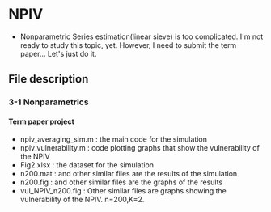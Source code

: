 # NPIV
- Nonparametric Series estimation(linear sieve) is too complicated. I'm not ready to study this topic, yet. However, I need to submit the term paper... Let's just do it.
## File description
### 3-1 Nonparametrics
#### Term paper project
- npiv_averaging_sim.m : the main code for the simulation
- npiv_vulnerability.m : code plotting graphs that show the vulnerability of the NPIV
- Fig2.xlsx : the dataset for the simulation
- n200.mat : and other similar files are the results of the simulation
- n200.fig : and other similar files are the graphs of the results
- vul_NPIV_n200.fig : Other similar files are graphs showing the vulnerability of the NPIV. n=200,K=2.
